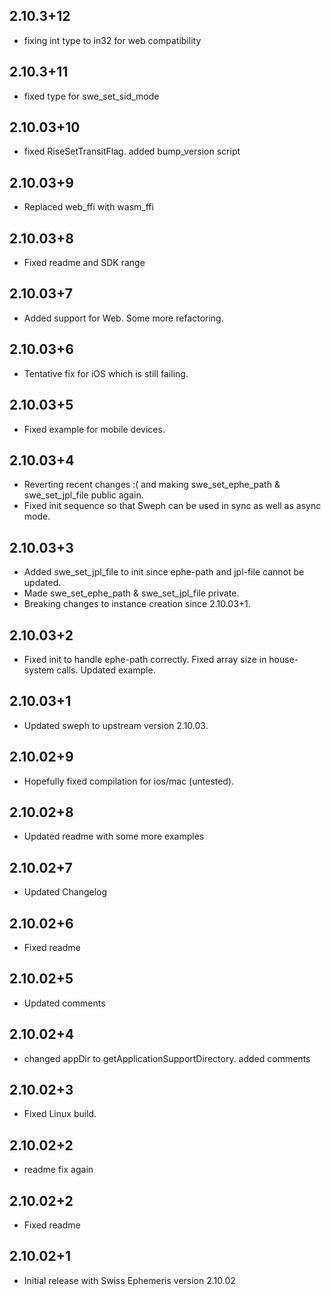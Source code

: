 ## 2.10.3+12

- fixing int type to in32 for web compatibility

## 2.10.3+11

- fixed type for swe_set_sid_mode

## 2.10.03+10

- fixed RiseSetTransitFlag. added bump_version script

## 2.10.03+9

- Replaced web_ffi with wasm_ffi

## 2.10.03+8

- Fixed readme and SDK range

## 2.10.03+7

- Added support for Web. Some more refactoring.

## 2.10.03+6

- Tentative fix for iOS which is still failing.

## 2.10.03+5

- Fixed example for mobile devices.

## 2.10.03+4

- Reverting recent changes :( and making swe_set_ephe_path & swe_set_jpl_file public again.
- Fixed init sequence so that Sweph can be used in sync as well as async mode.

## 2.10.03+3

- Added swe_set_jpl_file to init since ephe-path and jpl-file cannot be updated.
- Made swe_set_ephe_path & swe_set_jpl_file private.
- Breaking changes to instance creation since 2.10.03+1.

## 2.10.03+2

- Fixed init to handle ephe-path correctly. Fixed array size in house-system calls. Updated example.

## 2.10.03+1

- Updated sweph to upstream version 2.10.03.

## 2.10.02+9

- Hopefully fixed compilation for ios/mac (untested).

## 2.10.02+8

- Updated readme with some more examples

## 2.10.02+7

- Updated Changelog

## 2.10.02+6

- Fixed readme

## 2.10.02+5

- Updated comments

## 2.10.02+4

- changed appDir to getApplicationSupportDirectory. added comments

## 2.10.02+3

- Fixed Linux build.

## 2.10.02+2

- readme fix again

## 2.10.02+2

- Fixed readme

## 2.10.02+1

- Initial release with Swiss Ephemeris version 2.10.02
